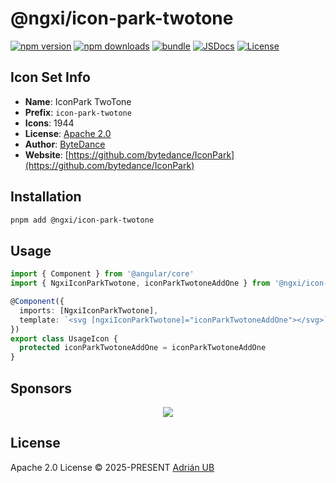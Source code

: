 # @ngxi/icon-park-twotone

[![npm version][npm-version-src]][npm-version-href]
[![npm downloads][npm-downloads-src]][npm-downloads-href]
[![bundle][bundle-src]][bundle-href]
[![JSDocs][jsdocs-src]][jsdocs-href]
[![License][license-src]][license-href]

## Icon Set Info

- **Name**: IconPark TwoTone
- **Prefix**: `icon-park-twotone`
- **Icons**: 1944
- **License**: [Apache 2.0](https://github.com/bytedance/IconPark/blob/master/LICENSE)
- **Author**: [ByteDance](https://github.com/bytedance/IconPark)
- **Website**: [https://github.com/bytedance/IconPark](https://github.com/bytedance/IconPark)

## Installation

```sh
pnpm add @ngxi/icon-park-twotone
```

## Usage

```ts
import { Component } from '@angular/core'
import { NgxiIconParkTwotone, iconParkTwotoneAddOne } from '@ngxi/icon-park-twotone'

@Component({
  imports: [NgxiIconParkTwotone],
  template: `<svg [ngxiIconParkTwotone]="iconParkTwotoneAddOne"></svg>`
})
export class UsageIcon {
  protected iconParkTwotoneAddOne = iconParkTwotoneAddOne
}
```

## Sponsors

<p align="center">
  <a href="https://cdn.jsdelivr.net/gh/adrian-ub/static/sponsors.svg">
    <img src='https://cdn.jsdelivr.net/gh/adrian-ub/static/sponsors.svg'/>
  </a>
</p>

## License

Apache 2.0 License © 2025-PRESENT [Adrián UB](https://github.com/adrian-ub)

<!-- Badges -->

[npm-version-src]: https://img.shields.io/npm/v/@ngxi/icon-park-twotone?style=flat&colorA=080f12&colorB=1fa669
[npm-version-href]: https://npmjs.com/package/@ngxi/icon-park-twotone
[npm-downloads-src]: https://img.shields.io/npm/dm/@ngxi/icon-park-twotone?style=flat&colorA=080f12&colorB=1fa669
[npm-downloads-href]: https://npmjs.com/package/@ngxi/icon-park-twotone
[bundle-src]: https://img.shields.io/bundlephobia/minzip/@ngxi/icon-park-twotone?style=flat&colorA=080f12&colorB=1fa669&label=minzip
[bundle-href]: https://bundlephobia.com/result?p=@ngxi/icon-park-twotone
[license-src]: https://img.shields.io/npm/l/@ngxi/icon-park-twotone?style=flat&colorA=080f12&colorB=1fa669
[license-href]: https://github.com/adrian-ub/ngxi/blob/main/LICENSE
[jsdocs-src]: https://img.shields.io/badge/jsdocs-reference-080f12?style=flat&colorA=080f12&colorB=1fa669
[jsdocs-href]: https://www.jsdocs.io/package/@ngxi/icon-park-twotone

